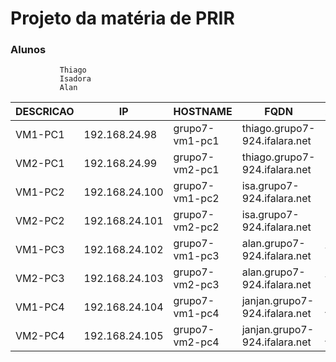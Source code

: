# Projeto da matéria de PRIR 

### Alunos
               Thiago
               Isadora
               Alan

|  DESCRICAO       |       IP        |      HOSTNAME     |          FQDN                      |     ALIASE       |
|------------------|-----------------|-------------------|------------------------------------|------------------|
| VM1-PC1          | 192.168.24.98   |   grupo7-vm1-pc1  | thiago.grupo7-924.ifalara.net      | alan             |
| VM2-PC1          | 192.168.24.99   |   grupo7-vm2-pc1  | thiago.grupo7-924.ifalara.net      | alan             |
| VM1-PC2          | 192.168.24.100  |   grupo7-vm1-pc2  | isa.grupo7-924.ifalara.net         | isa              |
| VM2-PC2          | 192.168.24.101  |   grupo7-vm2-pc2  | isa.grupo7-924.ifalara.net         | isa              |
| VM1-PC3          | 192.168.24.102  |   grupo7-vm1-pc3  | alan.grupo7-924.ifalara.net        | thi              |
| VM2-PC3          | 192.168.24.103  |   grupo7-vm2-pc3  | alan.grupo7-924.ifalara.net        | thi              |
| VM1-PC4          | 192.168.24.104  |   grupo7-vm1-pc4  | janjan.grupo7-924.ifalara.net      | janjan           |
| VM2-PC4          | 192.168.24.105  |   grupo7-vm2-pc4  | janjan.grupo7-924.ifalara.net      | janjan           |
